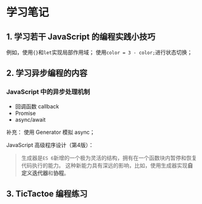 # 学习笔记

## 1. 学习若干 JavaScript 的编程实践小技巧

例如，使用`{}`和`let`实现局部作用域；
使用`color = 3 - color;`进行状态切换；

## 2. 学习异步编程的内容

### JavaScript 中的异步处理机制

- 回调函数 callback
- Promise
- async/await

补充：
使用 Generator 模拟 async；


JavaScript 高级程序设计（第4版）：
> 生成器是`ES 6`新增的一个极为灵活的结构，拥有在一个函数块内暂停和恢复代码执行的能力。
> 这种新能力具有深远的影响，比如，使用生成器实现**自定义迭代器**和**协程**。

## 3. TicTactoe 编程练习
